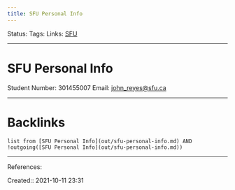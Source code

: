 ```yaml
---
title: SFU Personal Info
---
```

Status: 
Tags: 
Links: [SFU](out/sfu.md)
___
# SFU Personal Info
Student Number: 301455007
Email: john_reyes@sfu.ca
___
# Backlinks
```dataview
list from [SFU Personal Info](out/sfu-personal-info.md) AND !outgoing([SFU Personal Info](out/sfu-personal-info.md))
```
___
References:

Created:: 2021-10-11 23:31
